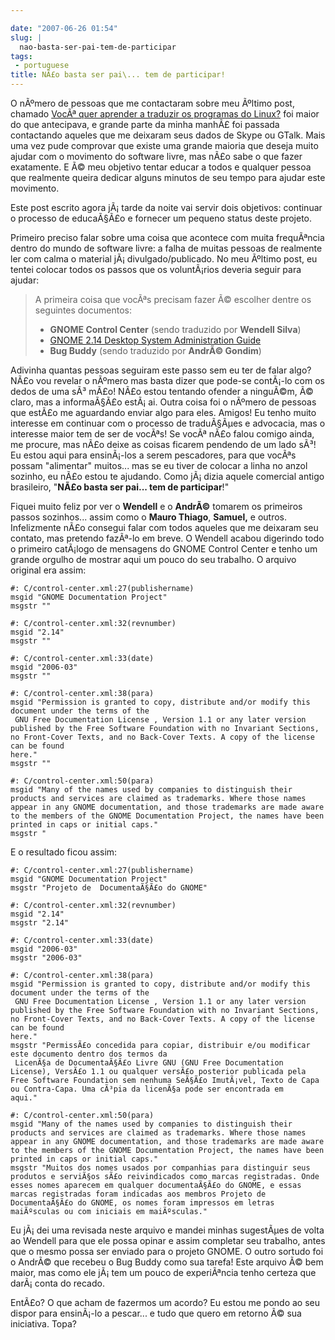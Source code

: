 ```yaml
---

date: "2007-06-26 01:54"
slug: |
  nao-basta-ser-pai-tem-de-participar
tags:
 - portuguese
title: NÃ£o basta ser pai\... tem de participar!
---
```


O nÃºmero de pessoas que me contactaram sobre meu Ãºltimo post, chamado
[VocÃª quer aprender a traduzir os programas do
Linux?](http://blog.ogmaciel.com/?p=332) foi maior do que antecipava, e
grande parte da minha manhÃ£ foi passada contactando aqueles que me
deixaram seus dados de Skype ou GTalk. Mais uma vez pude comprovar que
existe uma grande maioria que deseja muito ajudar com o movimento do
software livre, mas nÃ£o sabe o que fazer exatamente. E Ã© meu objetivo
tentar educar a todos e qualquer pessoa que realmente queira dedicar
alguns minutos de seu tempo para ajudar este movimento.

Este post escrito agora jÃ¡ tarde da noite vai servir dois objetivos:
continuar o processo de educaÃ§Ã£o e fornecer um pequeno status deste
projeto.

Primeiro preciso falar sobre uma coisa que acontece com muita
frequÃªncia dentro do mundo de software livre: a falha de muitas pessoas
de realmente ler com calma o material jÃ¡ divulgado/publicado. No meu
Ãºltimo post, eu tentei colocar todos os passos que os voluntÃ¡rios
deveria seguir para ajudar:

> A primeira coisa que vocÃªs precisam fazer Ã© escolher dentre os
> seguintes documentos:
>
> -   **GNOME Control Center** (sendo traduzido por **Wendell Silva**)
> -   [GNOME 2.14 Desktop System Administration
>     Guide](http://l10n.gnome.org/POT/gnome-user-docs.HEAD/docs/system-admin-guide.HEAD.pot)
> -   **Bug Buddy** (sendo traduzido por **AndrÃ© Gondim**)

Adivinha quantas pessoas seguiram este passo sem eu ter de falar algo?
NÃ£o vou revelar o nÃºmero mas basta dizer que pode-se contÃ¡-lo com os
dedos de uma sÃ³ mÃ£o! NÃ£o estou tentando ofender a ninguÃ©m, Ã© claro,
mas a informaÃ§Ã£o estÃ¡ ai. Outra coisa foi o nÃºmero de pessoas que
estÃ£o me aguardando enviar algo para eles. Amigos! Eu tenho muito
interesse em continuar com o processo de traduÃ§Ãµes e advocacia, mas o
interesse maior tem de ser de vocÃªs! Se vocÃª nÃ£o falou comigo ainda,
me procure, mas nÃ£o deixe as coisas ficarem pendendo de um lado sÃ³! Eu
estou aqui para ensinÃ¡-los a serem pescadores, para que vocÃªs possam
"alimentar" muitos... mas se eu tiver de colocar a linha no anzol
sozinho, eu nÃ£o estou te ajudando. Como jÃ¡ dizia aquele comercial
antigo brasileiro, "**NÃ£o basta ser pai... tem de participar**!"

Fiquei muito feliz por ver o **Wendell** e o **AndrÃ©** tomarem os
primeiros passos sozinhos... assim como o **Mauro Thiago**, **Samuel,**
e outros. Infelizmente nÃ£o consegui falar com todos aqueles que me
deixaram seu contato, mas pretendo fazÃª-lo em breve. O Wendell acabou
digerindo todo o primeiro catÃ¡logo de mensagens do GNOME Control Center
e tenho um grande orgulho de mostrar aqui um pouco do seu trabalho. O
arquivo original era assim:

``` {.}
#: C/control-center.xml:27(publishername)
msgid "GNOME Documentation Project"
msgstr ""

#: C/control-center.xml:32(revnumber)
msgid "2.14"
msgstr ""

#: C/control-center.xml:33(date)
msgid "2006-03"
msgstr ""

#: C/control-center.xml:38(para)
msgid "Permission is granted to copy, distribute and/or modify this document under the terms of the
 GNU Free Documentation License , Version 1.1 or any later version published by the Free Software Foundation with no Invariant Sections, no Front-Cover Texts, and no Back-Cover Texts. A copy of the license can be found
here."
msgstr ""

#: C/control-center.xml:50(para)
msgid "Many of the names used by companies to distinguish their products and services are claimed as trademarks. Where those names appear in any GNOME documentation, and those trademarks are made aware to the members of the GNOME Documentation Project, the names have been printed in caps or initial caps."
msgstr "
```

E o resultado ficou assim:

``` {.}
#: C/control-center.xml:27(publishername)
msgid "GNOME Documentation Project"
msgstr "Projeto de  DocumentaÃ§Ã£o do GNOME"

#: C/control-center.xml:32(revnumber)
msgid "2.14"
msgstr "2.14"

#: C/control-center.xml:33(date)
msgid "2006-03"
msgstr "2006-03"

#: C/control-center.xml:38(para)
msgid "Permission is granted to copy, distribute and/or modify this document under the terms of the
 GNU Free Documentation License , Version 1.1 or any later version published by the Free Software Foundation with no Invariant Sections, no Front-Cover Texts, and no Back-Cover Texts. A copy of the license can be found
here."
msgstr "PermissÃ£o concedida para copiar, distribuir e/ou modificar este documento dentro dos termos da
 LicenÃ§a de DocumentaÃ§Ã£o Livre GNU (GNU Free Documentation License), VersÃ£o 1.1 ou qualquer versÃ£o posterior publicada pela Free Software Foundation sem nenhuma SeÃ§Ã£o ImutÃ¡vel, Texto de Capa ou Contra-Capa. Uma cÃ³pia da licenÃ§a pode ser encontrada em
aqui."

#: C/control-center.xml:50(para)
msgid "Many of the names used by companies to distinguish their products and services are claimed as trademarks. Where those names appear in any GNOME documentation, and those trademarks are made aware to the members of the GNOME Documentation Project, the names have been printed in caps or initial caps."
msgstr "Muitos dos nomes usados por companhias para distinguir seus produtos e serviÃ§os sÃ£o reivindicados como marcas registradas. Onde esses nomes aparecem em qualquer documentaÃ§Ã£o do GNOME, e essas marcas registradas foram indicadas aos membros Projeto de DocumentaÃ§Ã£o do GNOME, os nomes foram impressos em letras maiÃºsculas ou com iniciais em maiÃºsculas."
```

Eu jÃ¡ dei uma revisada neste arquivo e mandei minhas sugestÃµes de
volta ao Wendell para que ele possa opinar e assim completar seu
trabalho, antes que o mesmo possa ser enviado para o projeto GNOME. O
outro sortudo foi o AndrÃ© que recebeu o Bug Buddy como sua tarefa! Este
arquivo Ã© bem maior, mas como ele jÃ¡ tem um pouco de experiÃªncia
tenho certeza que darÃ¡ conta do recado.

EntÃ£o? O que acham de fazermos um acordo? Eu estou me pondo ao seu
dispor para ensinÃ¡-lo a pescar... e tudo que quero em retorno Ã© sua
iniciativa. Topa?
